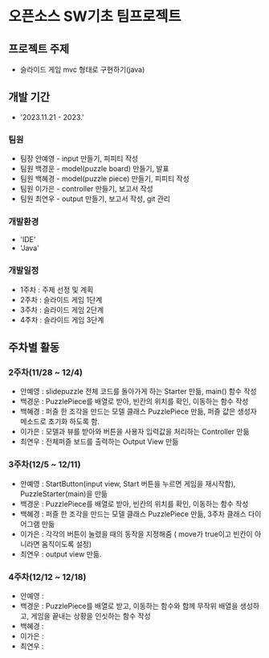 # 오픈소스 SW기초 팀프로젝트

## 프로젝트 주제
- 슬라이드 게임 mvc 형태로 구현하기(java)

## 개발 기간
- '2023.11.21 - 2023.'

### 팀원
- 팀장 안예영 - input 만들기, 피피티 작성
- 팀원 백경운 - model(puzzle board) 만들기, 발표
- 팀원 백혜경 - model(puzzle piece) 만들기, 피피티 작성
- 팀원 이가은 - controller 만들기, 보고서 작성
- 팀원 최연우 - output 만들기, 보고서 작성, git 관리

### 개발환경
- 'IDE'
- 'Java'

### 개발일정
- 1주차 : 주제 선정 및 계획
- 2주차 : 슬라이드 게임 1단계
- 3주차 : 슬라이드 게임 2단계
- 4주차 : 슬라이드 게임 3단계

## 주차별 활동
### 2주차(11/28 ~ 12/4)
- 안예영 : slidepuzzle 전체 코드를 돌아가게 하는 Starter 만듦, main() 함수 작성
- 백경운 : PuzzlePiece를 배열로 받아, 빈칸의 위치를 확인, 이동하는 함수 작성
- 백혜경 : 퍼즐 한 조각을 만드는 모델 클래스 PuzzlePiece 만듦, 퍼즐 값은 생성자 메소드로 초기화 하도록 함.
- 이가은 : 모델과 뷰를 받아와 버튼을 사용자 입력값을 처리하는 Controller 만듦
- 최연우 : 전체퍼즐 보드를 출력하는 Output View 만듦

### 3주차(12/5 ~ 12/11)
- 안예영 : StartButton(input view, Start 버튼을 누르면 게임을 재시작함), PuzzleStarter(main)을 만듦
- 백경운 : PuzzlePiece를 배열로 받아, 빈칸의 위치를 확인, 이동하는 함수 작성
- 백혜경 : 퍼즐 한 조각을 만드는 모델 클래스 PuzzlePiece 만듦, 3주차 클래스 다이어그램 만듦
- 이가은 : 각각의 버튼이 눌렸을 때의 동작을 지정해줌 ( move가 true이고 빈칸이 아니라면 움직이도록 설정)
- 최연우 : output view 만듦. 

### 4주차(12/12 ~ 12/18)
- 안예영 :
- 백경운 : PuzzlePiece를 배열로 받고, 이동하는 함수와 함께 무작위 배열을 생성하고, 게임을 끝내는 상황을 인싯하는 함수 작성
- 백혜경 :
- 이가은 :
- 최연우 :
